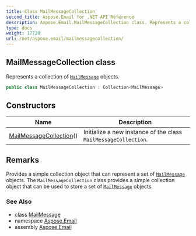 ```yaml
---
title: Class MailMessageCollection
second_title: Aspose.Email for .NET API Reference
description: Aspose.Email.MailMessageCollection class. Represents a collection of MailMessage objects
type: docs
weight: 17720
url: /net/aspose.email/mailmessagecollection/
---
```

## MailMessageCollection class

Represents a collection of [`MailMessage`](../mailmessage/) objects.

```csharp
public class MailMessageCollection : Collection<MailMessage>
```

## Constructors

| Name | Description |
| --- | --- |
| [MailMessageCollection](mailmessagecollection/)() | Initialize a new instance of the class `MailMessageCollection`. |

## Remarks

Provides a simple collection object that can represent a set of [`MailMessage`](../mailmessage/) objects. The `MailMessageCollection` class provides a simple collection object that can be used to store a set of [`MailMessage`](../mailmessage/) objects.

### See Also

* class [MailMessage](../mailmessage/)
* namespace [Aspose.Email](../../aspose.email/)
* assembly [Aspose.Email](../../)


